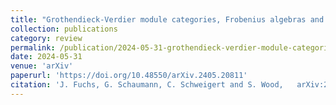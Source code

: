 ```yaml
---
title: "Grothendieck-Verdier module categories, Frobenius algebras and relative Serre functors"
collection: publications
category: review
permalink: /publication/2024-05-31-grothendieck-verdier-module-categories-frobenius-algebras-and-relative-serre-functors
date: 2024-05-31
venue: 'arXiv'
paperurl: 'https://doi.org/10.48550/arXiv.2405.20811'
citation: 'J. Fuchs, G. Schaumann, C. Schweigert and S. Wood,  	arXiv:2405.20811 [math.CT]'
---
```

